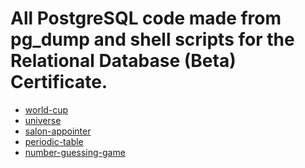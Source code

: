 # All PostgreSQL code made from pg_dump and shell scripts for the Relational Database (Beta) Certificate.

- [world-cup](https://github.com/leonardo-kazu/freeCodeCamp-Certificates/tree/master/Relational%20Database%20(Beta)/world-cup)
- [universe](https://github.com/leonardo-kazu/freeCodeCamp-Certificates/tree/master/Relational%20Database%20(Beta)/universe)
- [salon-appointer](https://github.com/leonardo-kazu/freeCodeCamp-Certificates/tree/master/Relational%20Database%20(Beta)/salon-appointer)
- [periodic-table](https://github.com/leonardo-kazu/freeCodeCamp-Certificates/tree/master/Relational%20Database%20(Beta)/periodic-table-database)
- [number-guessing-game](https://github.com/leonardo-kazu/freeCodeCamp-Certificates/tree/master/Relational%20Database%20(Beta)/number-guessing-game)
